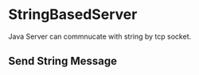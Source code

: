# StringBasedServer
Java Server can commnucate with string by tcp socket.


## Send String Message 


